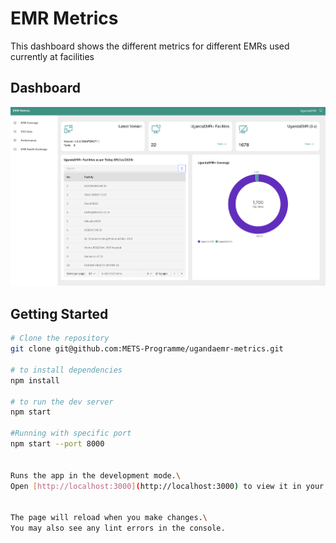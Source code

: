 # EMR Metrics

This dashboard shows the different metrics for different EMRs used currently at facilities

## Dashboard
![UgandaemrPOC dashboard sample](assets/emr-dashboard.png)

## Getting Started

```sh
# Clone the repository
git clone git@github.com:METS-Programme/ugandaemr-metrics.git

# to install dependencies
npm install

# to run the dev server
npm start

#Running with specific port
npm start --port 8000


Runs the app in the development mode.\
Open [http://localhost:3000](http://localhost:3000) to view it in your browser.


The page will reload when you make changes.\
You may also see any lint errors in the console.
```


